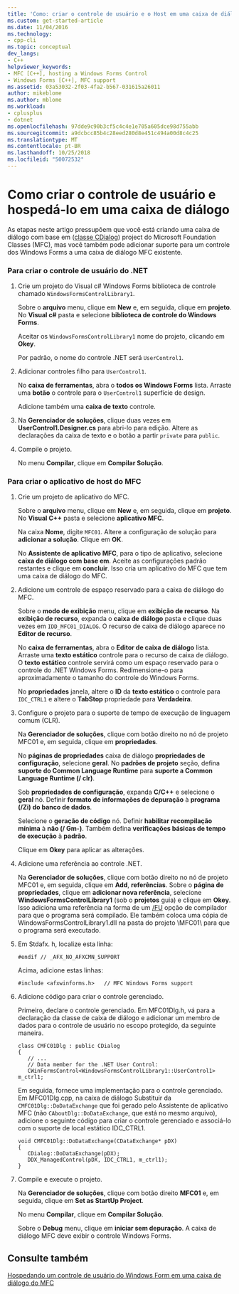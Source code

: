 ```yaml
---
title: 'Como: criar o controle de usuário e o Host em uma caixa de diálogo | Microsoft Docs'
ms.custom: get-started-article
ms.date: 11/04/2016
ms.technology:
- cpp-cli
ms.topic: conceptual
dev_langs:
- C++
helpviewer_keywords:
- MFC [C++], hosting a Windows Forms Control
- Windows Forms [C++], MFC support
ms.assetid: 03a53032-2f03-4fa2-b567-031615a26011
author: mikeblome
ms.author: mblome
ms.workload:
- cplusplus
- dotnet
ms.openlocfilehash: 97dde9c90b3cf5c4c4e1e705a605dce98d755abb
ms.sourcegitcommit: a9dcbcc85b4c28eed280d8e451c494a00d8c4c25
ms.translationtype: MT
ms.contentlocale: pt-BR
ms.lasthandoff: 10/25/2018
ms.locfileid: "50072532"
---
```

# <a name="how-to-create-the-user-control-and-host-in-a-dialog-box"></a>Como criar o controle de usuário e hospedá-lo em uma caixa de diálogo

As etapas neste artigo pressupõem que você está criando uma caixa de diálogo com base em ([classe CDialog](../mfc/reference/cdialog-class.md)) project do Microsoft Foundation Classes (MFC), mas você também pode adicionar suporte para um controle dos Windows Forms a uma caixa de diálogo MFC existente.

### <a name="to-create-the-net-user-control"></a>Para criar o controle de usuário do .NET

1. Crie um projeto do Visual c# Windows Forms biblioteca de controle chamado `WindowsFormsControlLibrary1`.

   Sobre o **arquivo** menu, clique em **New** e, em seguida, clique em **projeto**. No **Visual c#** pasta e selecione **biblioteca de controle do Windows Forms**.

   Aceitar os `WindowsFormsControlLibrary1` nome do projeto, clicando em **Okey**.

   Por padrão, o nome do controle .NET será `UserControl1`.

1. Adicionar controles filho para `UserControl1`.

   No **caixa de ferramentas**, abra o **todos os Windows Forms** lista. Arraste uma **botão** o controle para o `UserControl1` superfície de design.

   Adicione também uma **caixa de texto** controle.

1. Na **Gerenciador de soluções**, clique duas vezes em **UserControl1.Designer.cs** para abri-lo para edição. Altere as declarações da caixa de texto e o botão a partir `private` para `public`.

1. Compile o projeto.

   No menu **Compilar**, clique em **Compilar Solução**.

### <a name="to-create-the-mfc-host-application"></a>Para criar o aplicativo de host do MFC

1. Crie um projeto de aplicativo do MFC.

   Sobre o **arquivo** menu, clique em **New** e, em seguida, clique em **projeto**. No **Visual C++** pasta e selecione **aplicativo MFC**.

   Na caixa **Nome**, digite `MFC01`. Altere a configuração de solução para **adicionar a solução**. Clique em **OK**.

   No **Assistente de aplicativo MFC**, para o tipo de aplicativo, selecione **caixa de diálogo com base em**. Aceite as configurações padrão restantes e clique em **concluir**. Isso cria um aplicativo do MFC que tem uma caixa de diálogo do MFC.

1. Adicione um controle de espaço reservado para a caixa de diálogo do MFC.

   Sobre o **modo de exibição** menu, clique em **exibição de recurso**. Na **exibição de recurso**, expanda o **caixa de diálogo** pasta e clique duas vezes em `IDD_MFC01_DIALOG`. O recurso de caixa de diálogo aparece no **Editor de recurso**.

   No **caixa de ferramentas**, abra o **Editor de caixa de diálogo** lista. Arraste uma **texto estático** controle para o recurso de caixa de diálogo. O **texto estático** controle servirá como um espaço reservado para o controle do .NET Windows Forms. Redimensione-o para aproximadamente o tamanho do controle do Windows Forms.

   No **propriedades** janela, altere o **ID** da **texto estático** o controle para `IDC_CTRL1` e altere o **TabStop** propriedade para **Verdadeira**.

1. Configure o projeto para o suporte de tempo de execução de linguagem comum (CLR).

   Na **Gerenciador de soluções**, clique com botão direito no nó de projeto MFC01 e, em seguida, clique em **propriedades**.

   No **páginas de propriedades** caixa de diálogo **propriedades de configuração**, selecione **geral**. No **padrões de projeto** seção, defina **suporte do Common Language Runtime** para **suporte a Common Language Runtime (/ clr)**.

   Sob **propriedades de configuração**, expanda **C/C++** e selecione o **geral** nó. Definir **formato de informações de depuração** à **programa (/Zi) do banco de dados**.

   Selecione o **geração de código** nó. Definir **habilitar recompilação mínima** à **não (/ Gm-)**. Também defina **verificações básicas de tempo de execução** à **padrão**.

   Clique em **Okey** para aplicar as alterações.

1. Adicione uma referência ao controle .NET.

   Na **Gerenciador de soluções**, clique com botão direito no nó de projeto MFC01 e, em seguida, clique em **Add**, **referências**. Sobre o **página de propriedades**, clique em **adicionar nova referência**, selecione **WindowsFormsControlLibrary1** (sob o **projetos** guia) e clique em **Okey**. Isso adiciona uma referência na forma de um [/FU](../build/reference/fu-name-forced-hash-using-file.md) opção de compilador para que o programa será compilado. Ele também coloca uma cópia de WindowsFormsControlLibrary1.dll na pasta do projeto \MFC01\ para que o programa será executado.

1. Em Stdafx. h, localize esta linha:

    ```
    #endif // _AFX_NO_AFXCMN_SUPPORT
    ```

   Acima, adicione estas linhas:

    ```
    #include <afxwinforms.h>   // MFC Windows Forms support
    ```

1. Adicione código para criar o controle gerenciado.

   Primeiro, declare o controle gerenciado. Em MFC01Dlg.h, vá para a declaração da classe de caixa de diálogo e adicionar um membro de dados para o controle de usuário no escopo protegido, da seguinte maneira.

    ```
    class CMFC01Dlg : public CDialog
    {
       // ...
       // Data member for the .NET User Control:
       CWinFormsControl<WindowsFormsControlLibrary1::UserControl1> m_ctrl1;
    ```

   Em seguida, fornece uma implementação para o controle gerenciado. Em MFC01Dlg.cpp, na caixa de diálogo Substituir da `CMFC01Dlg::DoDataExchange` que foi gerado pelo Assistente de aplicativo MFC (não `CAboutDlg::DoDataExchange`, que está no mesmo arquivo), adicione o seguinte código para criar o controle gerenciado e associá-lo com o suporte de local estático IDC_CTRL1.

    ```
    void CMFC01Dlg::DoDataExchange(CDataExchange* pDX)
    {
       CDialog::DoDataExchange(pDX);
       DDX_ManagedControl(pDX, IDC_CTRL1, m_ctrl1);
    }
    ```

1. Compile e execute o projeto.

   Na **Gerenciador de soluções**, clique com botão direito **MFC01** e, em seguida, clique em **Set as StartUp Project**.

   No menu **Compilar**, clique em **Compilar Solução**.

   Sobre o **Debug** menu, clique em **iniciar sem depuração**. A caixa de diálogo MFC deve exibir o controle Windows Forms.

## <a name="see-also"></a>Consulte também

[Hospedando um controle de usuário do Windows Form em uma caixa de diálogo do MFC](../dotnet/hosting-a-windows-form-user-control-in-an-mfc-dialog-box.md)